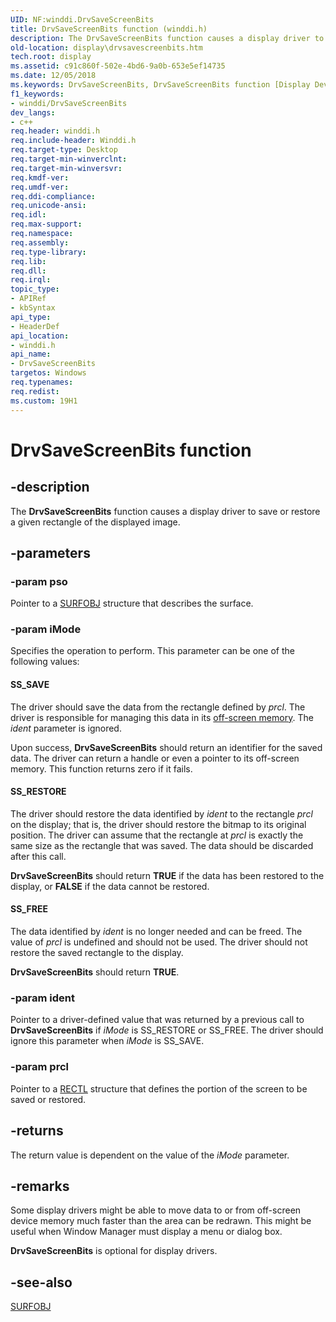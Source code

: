 ```yaml
---
UID: NF:winddi.DrvSaveScreenBits
title: DrvSaveScreenBits function (winddi.h)
description: The DrvSaveScreenBits function causes a display driver to save or restore a given rectangle of the displayed image.
old-location: display\drvsavescreenbits.htm
tech.root: display
ms.assetid: c91c860f-502e-4bd6-9a0b-653e5ef14735
ms.date: 12/05/2018
ms.keywords: DrvSaveScreenBits, DrvSaveScreenBits function [Display Devices], ddifncs_36f63073-3525-4300-941f-709aba9204c7.xml, display.drvsavescreenbits, winddi/DrvSaveScreenBits
f1_keywords:
- winddi/DrvSaveScreenBits
dev_langs:
- c++
req.header: winddi.h
req.include-header: Winddi.h
req.target-type: Desktop
req.target-min-winverclnt: 
req.target-min-winversvr: 
req.kmdf-ver: 
req.umdf-ver: 
req.ddi-compliance: 
req.unicode-ansi: 
req.idl: 
req.max-support: 
req.namespace: 
req.assembly: 
req.type-library: 
req.lib: 
req.dll: 
req.irql: 
topic_type:
- APIRef
- kbSyntax
api_type:
- HeaderDef
api_location:
- winddi.h
api_name:
- DrvSaveScreenBits
targetos: Windows
req.typenames: 
req.redist: 
ms.custom: 19H1
---
```


# DrvSaveScreenBits function


## -description


The <b>DrvSaveScreenBits</b> function causes a display driver to save or restore a given rectangle of the displayed image.


## -parameters




### -param pso

Pointer to a <a href="https://docs.microsoft.com/windows/desktop/api/winddi/ns-winddi-surfobj">SURFOBJ</a> structure that describes the surface.


### -param iMode

Specifies the operation to perform. This parameter can be one of the following values:





#### SS_SAVE

The driver should save the data from the rectangle defined by <i>prcl</i>. The driver is responsible for managing this data in its <a href="https://docs.microsoft.com/windows-hardware/drivers/">off-screen memory</a>. The <i>ident</i> parameter is ignored.

Upon success, <b>DrvSaveScreenBits</b> should return an identifier for the saved data. The driver can return a handle or even a pointer to its off-screen memory. This function returns zero if it fails.



#### SS_RESTORE

The driver should restore the data identified by <i>ident</i> to the rectangle <i>prcl</i> on the display; that is, the driver should restore the bitmap to its original position. The driver can assume that the rectangle at <i>prcl</i> is exactly the same size as the rectangle that was saved. The data should be discarded after this call.

<b>DrvSaveScreenBits</b> should return <b>TRUE</b> if the data has been restored to the display, or <b>FALSE</b> if the data cannot be restored.



#### SS_FREE

The data identified by <i>ident</i> is no longer needed and can be freed. The value of <i>prcl</i> is undefined and should not be used. The driver should not restore the saved rectangle to the display.

<b>DrvSaveScreenBits</b> should return <b>TRUE</b>.


### -param ident

Pointer to a driver-defined value  that was returned by a previous call to <b>DrvSaveScreenBits</b> if <i>iMode</i> is SS_RESTORE or SS_FREE. The driver should ignore this parameter when <i>iMode</i> is SS_SAVE.


### -param prcl

Pointer to a <a href="https://docs.microsoft.com/windows/desktop/api/windef/ns-windef-rectl">RECTL</a> structure that defines the portion of the screen to be saved or restored.


## -returns



The return value is dependent on the value of the <i>iMode</i> parameter.




## -remarks



Some display drivers might be able to move data to or from off-screen device memory much faster than the area can be redrawn. This might be useful when Window Manager must display a menu or dialog box.

<b>DrvSaveScreenBits</b> is optional for display drivers.




## -see-also




<a href="https://docs.microsoft.com/windows/desktop/api/winddi/ns-winddi-surfobj">SURFOBJ</a>
 

 

